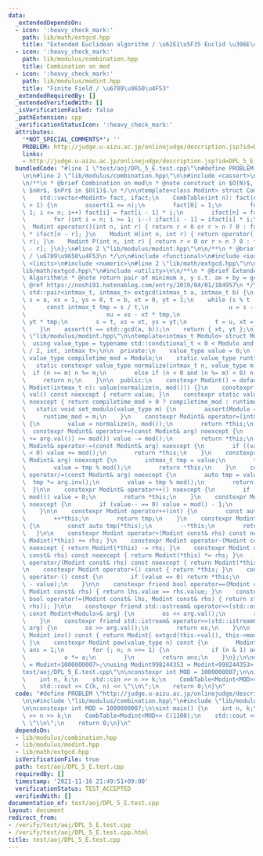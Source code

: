 ```yaml
---
data:
  _extendedDependsOn:
  - icon: ':heavy_check_mark:'
    path: lib/math/extgcd.hpp
    title: "Extended Euclidean algorithm / \u62E1\u5F35 Euclid \u306E\u4E92\u9664\u6CD5"
  - icon: ':heavy_check_mark:'
    path: lib/modulus/combination.hpp
    title: Combination on mod
  - icon: ':heavy_check_mark:'
    path: lib/modulus/modint.hpp
    title: "Finite Field / \u6709\u9650\u4F53"
  _extendedRequiredBy: []
  _extendedVerifiedWith: []
  _isVerificationFailed: false
  _pathExtension: cpp
  _verificationStatusIcon: ':heavy_check_mark:'
  attributes:
    '*NOT_SPECIAL_COMMENTS*': ''
    PROBLEM: http://judge.u-aizu.ac.jp/onlinejudge/description.jsp?id=DPL_5_E
    links:
    - http://judge.u-aizu.ac.jp/onlinejudge/description.jsp?id=DPL_5_E
  bundledCode: "#line 1 \"test/aoj/DPL_5_E.test.cpp\"\n#define PROBLEM \"http://judge.u-aizu.ac.jp/onlinejudge/description.jsp?id=DPL_5_E\"\
    \n\n#line 2 \"lib/modulus/combination.hpp\"\n\n#include <cassert>\n#include <vector>\n\
    \n/**\n * @brief Combination on mod\n * @note construct in $O(N)$, return $nCr$,\
    \ $nHr$, $nPr$ in $O(1)$.\n */\n\ntemplate<class Modint> struct CombTable {\n\
    \    std::vector<Modint> fact, ifact;\n    CombTable(int n): fact(n + 1), ifact(n\
    \ + 1) {\n        assert(1 <= n);\n        fact[0] = 1;\n        for (int i =\
    \ 1; i <= n; i++) fact[i] = fact[i - 1] * i;\n        ifact[n] = fact[n].inv();\n\
    \        for (int i = n; i >= 1; i--) ifact[i - 1] = ifact[i] * i;\n    }\n  \
    \  Modint operator()(int n, int r) { return r < 0 or r > n ? 0 : fact[n] * ifact[r]\
    \ * ifact[n - r]; }\n    Modint H(int n, int r) { return operator()(n + r - 1,\
    \ r); }\n    Modint P(int n, int r) { return r < 0 or r > n ? 0 : fact[n] * ifact[n\
    \ - r]; }\n};\n#line 2 \"lib/modulus/modint.hpp\"\n\n/**\n * @brief Finite Field\
    \ / \u6709\u9650\u4F53\n */\n\n#include <functional>\n#include <iostream>\n#include\
    \ <limits>\n#include <numeric>\n#line 2 \"lib/math/extgcd.hpp\"\n\n#line 5 \"\
    lib/math/extgcd.hpp\"\n#include <utility>\n\n/**\n * @brief Extended Euclid's\
    \ Algorithm\n * @note return pair of minimum x, y s.t. ax + by = gcd(x, y)\n *\
    \ @ref https://noshi91.hatenablog.com/entry/2019/04/01/184957\n */\n\nconstexpr\
    \ std::pair<intmax_t, intmax_t> extgcd(intmax_t a, intmax_t b) {\n    intmax_t\
    \ s = a, xs = 1, ys = 0, t = b, xt = 0, yt = 1;\n    while (s % t != 0) {\n  \
    \      const intmax_t tmp = s / t,\n                       u = s - t * tmp,\n\
    \                       xu = xs - xt * tmp,\n                       yu = ys -\
    \ yt * tmp;\n        s = t, xs = xt, ys = yt;\n        t = u, xt = xu, yt = yu;\n\
    \    }\n    assert(t == std::gcd(a, b));\n    return { xt, yt };\n}\n#line 12\
    \ \"lib/modulus/modint.hpp\"\n\ntemplate<intmax_t Modulo> struct Modint {\n  \
    \  using value_type = typename std::conditional_t < 0 < Modulo and Modulo<std::numeric_limits<int>::max()\
    \ / 2, int, intmax_t>;\n\n  private:\n    value_type value = 0;\n    static constexpr\
    \ value_type compiletime_mod = Modulo;\n    static value_type runtime_mod;\n \
    \   static constexpr value_type normalize(intmax_t n, value_type m) {\n      \
    \  if (n >= m) n %= m;\n        else if (n < 0 and (n %= m) < 0) n += m;\n   \
    \     return n;\n    }\n\n  public:\n    constexpr Modint() = default;\n    constexpr\
    \ Modint(intmax_t n): value(normalize(n, mod())) {}\n    constexpr value_type\
    \ val() const noexcept { return value; }\n    constexpr static value_type mod()\
    \ noexcept { return compiletime_mod > 0 ? compiletime_mod : runtime_mod; }\n \
    \   static void set_modulo(value_type m) {\n        assert(Modulo <= 0);\n   \
    \     runtime_mod = m;\n    }\n    constexpr Modint& operator=(intmax_t n) noexcept\
    \ {\n        value = normalize(n, mod());\n        return *this;\n    }\n\n  \
    \  constexpr Modint& operator+=(const Modint& arg) noexcept {\n        if ((value\
    \ += arg.val()) >= mod()) value -= mod();\n        return *this;\n    }\n    constexpr\
    \ Modint& operator-=(const Modint& arg) noexcept {\n        if ((value -= arg.val())\
    \ < 0) value += mod();\n        return *this;\n    }\n    constexpr Modint& operator*=(const\
    \ Modint& arg) noexcept {\n        intmax_t tmp = value;\n        tmp *= arg.val();\n\
    \        value = tmp % mod();\n        return *this;\n    }\n    constexpr Modint&\
    \ operator/=(const Modint& arg) noexcept {\n        auto tmp = value;\n      \
    \  tmp *= arg.inv();\n        value = tmp % mod();\n        return *this;\n  \
    \  }\n\n    constexpr Modint& operator++() noexcept {\n        if (++value ==\
    \ mod()) value = 0;\n        return *this;\n    }\n    constexpr Modint& operator--()\
    \ noexcept {\n        if (value-- == 0) value = mod() - 1;\n        return *this;\n\
    \    }\n\n    constexpr Modint operator++(int) {\n        const auto tmp(*this);\n\
    \        ++*this;\n        return tmp;\n    }\n    constexpr Modint operator--(int)\
    \ {\n        const auto tmp(*this);\n        --*this;\n        return tmp;\n \
    \   }\n\n    constexpr Modint operator+(Modint const& rhs) const noexcept { return\
    \ Modint(*this) += rhs; }\n    constexpr Modint operator-(Modint const& rhs) const\
    \ noexcept { return Modint(*this) -= rhs; }\n    constexpr Modint operator*(Modint\
    \ const& rhs) const noexcept { return Modint(*this) *= rhs; }\n    constexpr Modint\
    \ operator/(Modint const& rhs) const noexcept { return Modint(*this) /= rhs; }\n\
    \n    constexpr Modint operator+() const { return *this; }\n    constexpr Modint\
    \ operator-() const {\n        if (value == 0) return *this;\n        return Modint(mod()\
    \ - value);\n    }\n\n    constexpr friend bool operator==(Modint const& lhs,\
    \ Modint const& rhs) { return lhs.value == rhs.value; }\n    constexpr friend\
    \ bool operator!=(Modint const& lhs, Modint const& rhs) { return std::not_fn(operator==(lhs,\
    \ rhs)); }\n\n    constexpr friend std::ostream& operator<<(std::ostream& os,\
    \ const Modint<Modulo>& arg) {\n        os << arg.val();\n        return os;\n\
    \    }\n    constexpr friend std::istream& operator>>(std::istream& os, Modint<Modulo>&\
    \ arg) {\n        os >> arg.val();\n        return os;\n    }\n\n    constexpr\
    \ Modint inv() const { return Modint{ extgcd(this->val(), this->mod()).first };\
    \ }\n    constexpr Modint pow(value_type n) const {\n        Modint a = *this,\
    \ ans = 1;\n        for (; n; n >>= 1) {\n            if (n & 1) ans *= a;\n \
    \           a *= a;\n        }\n        return ans;\n    }\n};\n\nusing Modint1000000007\
    \ = Modint<1000000007>;\nusing Modint998244353 = Modint<998244353>;\n#line 5 \"\
    test/aoj/DPL_5_E.test.cpp\"\n\nconstexpr int MOD = 1000000007;\n\nint main() {\n\
    \    int n, k;\n    std::cin >> n >> k;\n    CombTable<Modint<MOD>> C(1100);\n\
    \    std::cout << C(k, n) << \"\\n\";\n    return 0;\n}\n"
  code: "#define PROBLEM \"http://judge.u-aizu.ac.jp/onlinejudge/description.jsp?id=DPL_5_E\"\
    \n\n#include \"lib/modulus/combination.hpp\"\n#include \"lib/modulus/modint.hpp\"\
    \n\nconstexpr int MOD = 1000000007;\n\nint main() {\n    int n, k;\n    std::cin\
    \ >> n >> k;\n    CombTable<Modint<MOD>> C(1100);\n    std::cout << C(k, n) <<\
    \ \"\\n\";\n    return 0;\n}\n"
  dependsOn:
  - lib/modulus/combination.hpp
  - lib/modulus/modint.hpp
  - lib/math/extgcd.hpp
  isVerificationFile: true
  path: test/aoj/DPL_5_E.test.cpp
  requiredBy: []
  timestamp: '2021-11-16 21:49:51+09:00'
  verificationStatus: TEST_ACCEPTED
  verifiedWith: []
documentation_of: test/aoj/DPL_5_E.test.cpp
layout: document
redirect_from:
- /verify/test/aoj/DPL_5_E.test.cpp
- /verify/test/aoj/DPL_5_E.test.cpp.html
title: test/aoj/DPL_5_E.test.cpp
---
```

